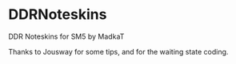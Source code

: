 # DDRNoteskins
DDR Noteskins for SM5 by MadkaT

Thanks to Jousway for some tips, and for the waiting state coding.